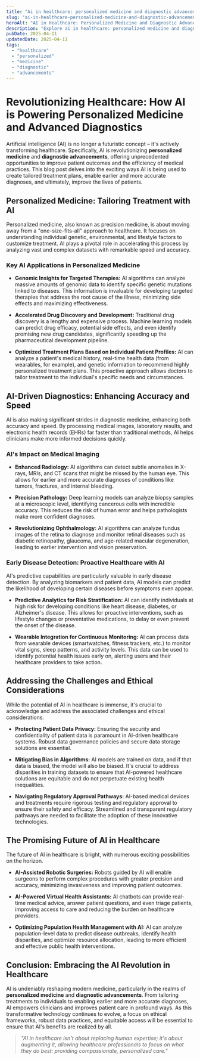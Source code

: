 ```yaml
---
title: "Ai in healthcare: personalized medicine and diagnostic advancements"
slug: "ai-in-healthcare-personalized-medicine-and-diagnostic-advancements"
heroAlt: "AI in Healthcare: Personalized Medicine and Diagnostic Advancements visual cover image"
description: "Explore ai in healthcare: personalized medicine and diagnostic advancements in this detailed guide, offering insights, strategies, and practical tips to enhance your understanding and application of the topic."
pubDate: 2025-04-11
updatedDate: 2025-04-11
tags:
  - "healthcare"
  - "personalized"
  - "medicine"
  - "diagnostic"
  - "advancements"
---
```

# Revolutionizing Healthcare: How AI is Powering Personalized Medicine and Advanced Diagnostics

Artificial intelligence (AI) is no longer a futuristic concept – it's actively transforming healthcare. Specifically, AI is revolutionizing **personalized medicine** and **diagnostic advancements**, offering unprecedented opportunities to improve patient outcomes and the efficiency of medical practices. This blog post delves into the exciting ways AI is being used to create tailored treatment plans, enable earlier and more accurate diagnoses, and ultimately, improve the lives of patients.

## Personalized Medicine: Tailoring Treatment with AI

Personalized medicine, also known as precision medicine, is about moving away from a "one-size-fits-all" approach to healthcare. It focuses on understanding individual genetic, environmental, and lifestyle factors to customize treatment. AI plays a pivotal role in accelerating this process by analyzing vast and complex datasets with remarkable speed and accuracy.

### Key AI Applications in Personalized Medicine

*   **Genomic Insights for Targeted Therapies:** AI algorithms can analyze massive amounts of genomic data to identify specific genetic mutations linked to diseases. This information is invaluable for developing targeted therapies that address the root cause of the illness, minimizing side effects and maximizing effectiveness.

*   **Accelerated Drug Discovery and Development:** Traditional drug discovery is a lengthy and expensive process. Machine learning models can predict drug efficacy, potential side effects, and even identify promising new drug candidates, significantly speeding up the pharmaceutical development pipeline.

*   **Optimized Treatment Plans Based on Individual Patient Profiles:** AI can analyze a patient's medical history, real-time health data (from wearables, for example), and genetic information to recommend highly personalized treatment plans. This proactive approach allows doctors to tailor treatment to the individual's specific needs and circumstances.

## AI-Driven Diagnostics: Enhancing Accuracy and Speed

AI is also making significant strides in diagnostic medicine, enhancing both accuracy and speed. By processing medical images, laboratory results, and electronic health records (EHRs) far faster than traditional methods, AI helps clinicians make more informed decisions quickly.

### AI's Impact on Medical Imaging

*   **Enhanced Radiology:** AI algorithms can detect subtle anomalies in X-rays, MRIs, and CT scans that might be missed by the human eye. This allows for earlier and more accurate diagnoses of conditions like tumors, fractures, and internal bleeding.

*   **Precision Pathology:** Deep learning models can analyze biopsy samples at a microscopic level, identifying cancerous cells with incredible accuracy. This reduces the risk of human error and helps pathologists make more confident diagnoses.

*   **Revolutionizing Ophthalmology:** AI algorithms can analyze fundus images of the retina to diagnose and monitor retinal diseases such as diabetic retinopathy, glaucoma, and age-related macular degeneration, leading to earlier intervention and vision preservation.

### Early Disease Detection: Proactive Healthcare with AI

AI's predictive capabilities are particularly valuable in early disease detection. By analyzing biomarkers and patient data, AI models can predict the likelihood of developing certain diseases before symptoms even appear.

*   **Predictive Analytics for Risk Stratification:** AI can identify individuals at high risk for developing conditions like heart disease, diabetes, or Alzheimer's disease. This allows for proactive interventions, such as lifestyle changes or preventative medications, to delay or even prevent the onset of the disease.

*   **Wearable Integration for Continuous Monitoring:** AI can process data from wearable devices (smartwatches, fitness trackers, etc.) to monitor vital signs, sleep patterns, and activity levels. This data can be used to identify potential health issues early on, alerting users and their healthcare providers to take action.

## Addressing the Challenges and Ethical Considerations

While the potential of AI in healthcare is immense, it's crucial to acknowledge and address the associated challenges and ethical considerations.

*   **Protecting Patient Data Privacy:** Ensuring the security and confidentiality of patient data is paramount in AI-driven healthcare systems. Robust data governance policies and secure data storage solutions are essential.

*   **Mitigating Bias in Algorithms:** AI models are trained on data, and if that data is biased, the model will also be biased. It's crucial to address disparities in training datasets to ensure that AI-powered healthcare solutions are equitable and do not perpetuate existing health inequalities.

*   **Navigating Regulatory Approval Pathways:** AI-based medical devices and treatments require rigorous testing and regulatory approval to ensure their safety and efficacy. Streamlined and transparent regulatory pathways are needed to facilitate the adoption of these innovative technologies.

## The Promising Future of AI in Healthcare

The future of AI in healthcare is bright, with numerous exciting possibilities on the horizon.

*   **AI-Assisted Robotic Surgeries:** Robots guided by AI will enable surgeons to perform complex procedures with greater precision and accuracy, minimizing invasiveness and improving patient outcomes.

*   **AI-Powered Virtual Health Assistants:** AI chatbots can provide real-time medical advice, answer patient questions, and even triage patients, improving access to care and reducing the burden on healthcare providers.

*   **Optimizing Population Health Management with AI:** AI can analyze population-level data to predict disease outbreaks, identify health disparities, and optimize resource allocation, leading to more efficient and effective public health interventions.

## Conclusion: Embracing the AI Revolution in Healthcare

AI is undeniably reshaping modern medicine, particularly in the realms of **personalized medicine** and **diagnostic advancements**. From tailoring treatments to individuals to enabling earlier and more accurate diagnoses, AI empowers clinicians and improves patient care in profound ways. As this transformative technology continues to evolve, a focus on ethical frameworks, robust data practices, and equitable access will be essential to ensure that AI's benefits are realized by all.

> *"AI in healthcare isn't about replacing human expertise; it's about augmenting it, allowing healthcare professionals to focus on what they do best: providing compassionate, personalized care."*